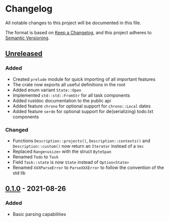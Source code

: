 # Changelog

All notable changes to this project will be documented in this file.

The format is based on [Keep a Changelog](https://keepachangelog.com/en/1.0.0/),
and this project adheres to [Semantic Versioning](https://semver.org/spec/v2.0.0.html).

## [Unreleased]

### Added

- Created `prelude` module for quick importing of all important features
- The crate now exports all useful definitions in the root
- Added enum variant `State::Open`
- Implemented `std::std::FromStr` for all task components
- Added rustdoc documentation to the public api
- Added feature `chrono` for optional support for `chrono::Local` dates
- Added feature `serde` for optional support for de(serializing) todo.txt components

### Changed

- Functions `Description::projects()`, `Description::contexts()` and `Description::custom()` now return an `Iterator` instead of a `Vec`
- Replaced `Range<usize>` with the struct `ByteSpan`
- Renamed `Todo` to `Task`
- Field `Task::state` is now `State` instead of `Option<State>`
- Renamed `XXXParseError` to `ParseXXXError` to follow the convention of the std lib

## [0.1.0] - 2021-08-26

### Added

- Basic parsing capabilities

[Unreleased]: https://github.com/Shemnei/tdtxt/compare/v0.1.0...HEAD
[0.1.0]: https://github.com/Shemnei/tdtxt/releases/tag/v0.1.0
